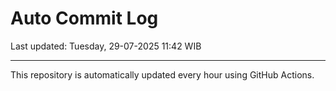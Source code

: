 # Auto Commit Log

Last updated: Tuesday, 29-07-2025 11:42 WIB

---

This repository is automatically updated every hour using GitHub Actions.
